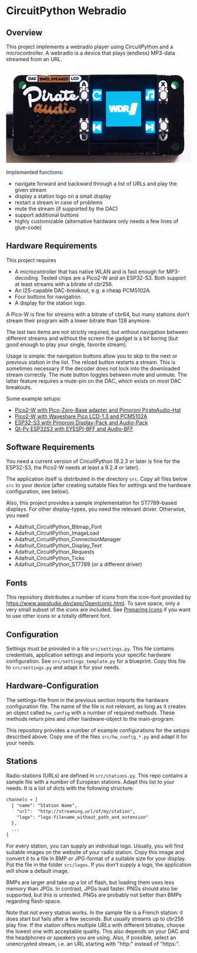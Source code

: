 CircuitPython Webradio
======================

Overview
--------

This project implements a webradio player using CircuitPython
and a microcontroller. A webradio is a device that plays (endless) MP3-data
streamed from an URL.

![](doc/webradio-piraudio.jpg)

Implemented functions:

  - navigate forward and backward through a list of URLs and play the
    given stream
  - display a station logo on a small display
  - restart a stream in case of problems
  - mute the stream (if supported by the DAC)
  - support additional buttons
  - highly customizable (alternative hardware only needs a few lines
    of glue-code)


Hardware Requirements
---------------------

This project requires

  - A microcontroller that has native WLAN and is fast enough for MP3-decoding.
    Tested chips are a Pico2-W and an ESP32-S3. Both support at least streams
    with a bitrate of cbr256.
  - An I2S-capable DAC-breakout, e.g. a cheap PCM5102A.
  - Four buttons for navigation.
  - A display for the station logo.

A Pico-W is fine for streams with a bitrate of cbr64, but many
stations don't stream their program with a lower bitrate than 128 anymore.

The last two items are not strictly required, but without navigation between
different streams and without the screen the gadget is a bit boring (but
good enough to play your single, favorite stream).

Usage is simple: the navigation buttons allow you to skip to the next
or previous station in the list. The reload button restarts a
stream. This is sometimes necessary if the decoder does not lock into
the downloaded stream correctly. The mute button toggles between mute
and unmute. The latter feature requires a mute-pin on the DAC, which
exists on most DAC breakouts.

Some example setups:

  - [Pico2-W with Pico-Zero-Base adapter and Pimoroni PirateAudio-Hat](doc/piraudio.md)
  - [Pico2-W with Waveshare Pico LCD-1.3 and PCM5102A](doc/pico2w_waveshare.md)
  - [ESP32-S3 with Pimoroni Display-Pack and Audio-Pack](doc/esp32s3_packs.md)
  - [Qt-Py ESP32S3 with EYESPI-BFF and Audio-BFF](doc/qtpy_esp32s3.md)


Software Requirements
---------------------

You need a current version of CircuitPython (9.2.3 or later is fine
for the ESP32-S3, the Pico2-W needs at least a 9.2.4 or later).

The application itself is distributed in the directory `src`. Copy all
files below `src` to your device (after creating suitable files for settings
and the hardware configuration, see below).

Also, this project provides a sample implementation for ST7789-based displays.
For other display-types, you need the relevant driver. Otherwise, you need

  - Adafruit_CircuitPython_Bitmap_Font
  - Adafruit_CircuitPython_ImageLoad
  - Adafruit_CircuitPython_ConnectionManager
  - Adafruit_CircuitPython_Display_Text
  - Adafruit_CircuitPython_Requests
  - Adafruit_CircuitPython_Ticks
  - Adafruit_CircuitPython_ST7789 (or a different driver)


Fonts
-----

This repository distributes a number of icons from the icon-font
provided by <https://www.appstudio.dev/app/OpenIconic.html>. To save
space, only a very small subset of the icons are included. See
[Preparing Icons](./doc/fonts.md) if you want to use other
icons or a totally different font.


Configuration
-------------

Settings must be provided in a file `src/settings.py`. This file contains
credentials, application settings and imports your specific hardware
configuration. See `src/settings_template.py` for a blueprint. Copy this
file to `src/settings.py` and adapt it for your needs.


Hardware-Configuration
----------------------

The settings-file from in the previous section imports the hardware
configuration file. The name of the file is not relevant, as long as
it creates an object called `hw_config` with a number of required
methods.  These methods return pins and other hardware-object to the
main-program.

This repository provides a number of example configurations for the
setups described above. Copy one of the files `src/hw_config_*.py` and
adapt it for your needs.


Stations
--------

Radio-stations (URLs) are defined in `src/stations.py`. This repo contains
a sample file with a number of European stations. Adapt this list to
your needs. It is a list of dicts with the following structure:

    channels = [
      { "name": "Station Name",
        "url":  "http://streaming.url/of/my/station",
        "logo": "logo-filename_without_path_and_extension"
      },
      ...
    ]

For every station, you can supply an individual logo. Usually, you
will find suitable images on the website of your radio station. Copy
this image and convert it to a file in BMP or JPG-format of a suitable
size for your display. Put the file in the folder `src/logos`. If you
don't supply a logo, the application will show a default image.

BMPs are larger and take up a lot of flash, but loading them uses less
memory than JPGs. In contrast, JPGs load faster.  PNGs should also be
supported, but this is untested. PNGs are probably not better than
BMPs regarding flash-space.

Note that not every station works. In the sample file is a French
station: it does start but fails after a few seconds. But usually
streams up to cbr256 play fine. If the station offers multiple URLs
with different bitrates, choose the lowest one with acceptable
quality. This also depends on your DAC and the headphones or speakers
you are using. Also, if possible, select an unencrypted stream, i.e.
an URL starting with "http:" instead of "https:".
